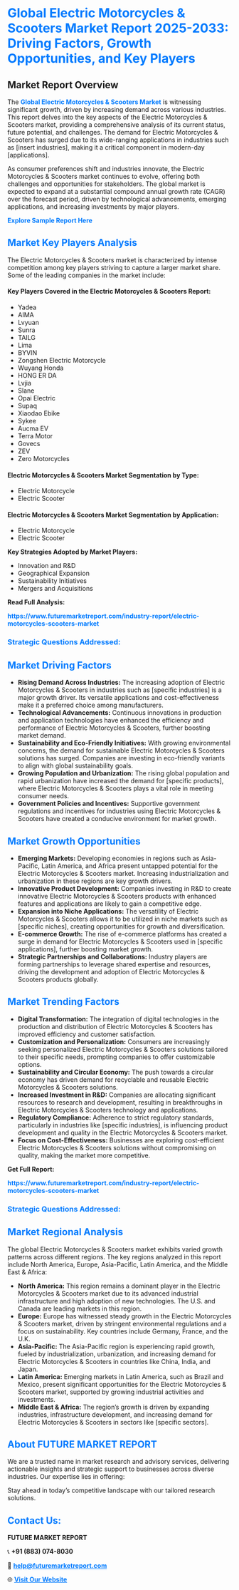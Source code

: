 <h1 style="color: #007BFF;">Global Electric Motorcycles & Scooters Market Report 2025-2033: Driving Factors, Growth Opportunities, and Key Players</h1>

<section id="overview">
<h2>Market Report Overview</h2>
<p>The <a href="https://www.futuremarketreport.com/industry-report/electric-motorcycles-scooters-market" style="color: #007BFF; text-decoration: none;"><strong>Global Electric Motorcycles & Scooters Market</strong></a> is witnessing significant growth, driven by increasing demand across various industries. This report delves into the key aspects of the Electric Motorcycles & Scooters market, providing a comprehensive analysis of its current status, future potential, and challenges. The demand for Electric Motorcycles & Scooters has surged due to its wide-ranging applications in industries such as [insert industries], making it a critical component in modern-day [applications].</p>
<p>As consumer preferences shift and industries innovate, the Electric Motorcycles & Scooters market continues to evolve, offering both challenges and opportunities for stakeholders. The global market is expected to expand at a substantial compound annual growth rate (CAGR) over the forecast period, driven by technological advancements, emerging applications, and increasing investments by major players.</p>
</section>

<section id="overview">
<p><a href="https://www.futuremarketreport.com/request-sample/reportId=27973" style="color: #007BFF; text-decoration: none;"><strong>Explore Sample Report Here</strong></a></p>
</section>

<section id="key-players">
<h2 style="color: #007BFF;">Market Key Players Analysis</h2>
<p>The Electric Motorcycles & Scooters market is characterized by intense competition among key players striving to capture a larger market share. Some of the leading companies in the market include:</p>
<h4>Key Players Covered in the Electric Motorcycles & Scooters Report:</h4>
<ul><li>Yadea</li><li>AIMA</li><li>Lvyuan</li><li>Sunra</li><li>TAILG</li><li>Lima</li><li>BYVIN</li><li>Zongshen Electric Motorcycle</li><li>Wuyang Honda</li><li>HONG ER DA</li><li>Lvjia</li><li>Slane</li><li>Opai Electric</li><li>Supaq</li><li>Xiaodao Ebike</li><li>Sykee</li><li>Aucma EV</li><li>Terra Motor</li><li>Govecs</li><li>ZEV</li><li>Zero Motorcycles</li></ul>
<h4>Electric Motorcycles & Scooters Market Segmentation by Type:</h4>
<ul><li>Electric Motorcycle</li><li>Electric Scooter</li></ul>

<h4>Electric Motorcycles & Scooters Market Segmentation by Application:</h4>
<ul><li>Electric Motorcycle</li><li>Electric Scooter</li></ul>
<p><strong>Key Strategies Adopted by Market Players:</strong></p>
<ul>
<li>Innovation and R&D</li>
<li>Geographical Expansion</li>
<li>Sustainability Initiatives</li>
<li>Mergers and Acquisitions</li>
</ul>
</section>

<section>
<p><strong>Read Full Analysis: </strong></p><a href="https://www.futuremarketreport.com/industry-report/electric-motorcycles-scooters-market" style="color: #007BFF; text-decoration: none;"><strong>https://www.futuremarketreport.com/industry-report/electric-motorcycles-scooters-market</strong></a>
<h3 style="color: #007BFF;">Strategic Questions Addressed:</h3>
</section>

<section id="driving-factors">
<h2 style="color: #007BFF;">Market Driving Factors</h2>
<ul>
<li><strong>Rising Demand Across Industries:</strong> The increasing adoption of Electric Motorcycles & Scooters in industries such as [specific industries] is a major growth driver. Its versatile applications and cost-effectiveness make it a preferred choice among manufacturers.</li>
<li><strong>Technological Advancements:</strong> Continuous innovations in production and application technologies have enhanced the efficiency and performance of Electric Motorcycles & Scooters, further boosting market demand.</li>
<li><strong>Sustainability and Eco-Friendly Initiatives:</strong> With growing environmental concerns, the demand for sustainable Electric Motorcycles & Scooters solutions has surged. Companies are investing in eco-friendly variants to align with global sustainability goals.</li>
<li><strong>Growing Population and Urbanization:</strong> The rising global population and rapid urbanization have increased the demand for [specific products], where Electric Motorcycles & Scooters plays a vital role in meeting consumer needs.</li>
<li><strong>Government Policies and Incentives:</strong> Supportive government regulations and incentives for industries using Electric Motorcycles & Scooters have created a conducive environment for market growth.</li>
</ul>
</section>

<section id="growth-opportunities">
<h2 style="color: #007BFF;">Market Growth Opportunities</h2>
<ul>
<li><strong>Emerging Markets:</strong> Developing economies in regions such as Asia-Pacific, Latin America, and Africa present untapped potential for the Electric Motorcycles & Scooters market. Increasing industrialization and urbanization in these regions are key growth drivers.</li>
<li><strong>Innovative Product Development:</strong> Companies investing in R&D to create innovative Electric Motorcycles & Scooters products with enhanced features and applications are likely to gain a competitive edge.</li>
<li><strong>Expansion into Niche Applications:</strong> The versatility of Electric Motorcycles & Scooters allows it to be utilized in niche markets such as [specific niches], creating opportunities for growth and diversification.</li>
<li><strong>E-commerce Growth:</strong> The rise of e-commerce platforms has created a surge in demand for Electric Motorcycles & Scooters used in [specific applications], further boosting market growth.</li>
<li><strong>Strategic Partnerships and Collaborations:</strong> Industry players are forming partnerships to leverage shared expertise and resources, driving the development and adoption of Electric Motorcycles & Scooters products globally.</li>
</ul>
</section>

<section id="trending-factors">
<h2 style="color: #007BFF;">Market Trending Factors</h2>
<ul>
<li><strong>Digital Transformation:</strong> The integration of digital technologies in the production and distribution of Electric Motorcycles & Scooters has improved efficiency and customer satisfaction.</li>
<li><strong>Customization and Personalization:</strong> Consumers are increasingly seeking personalized Electric Motorcycles & Scooters solutions tailored to their specific needs, prompting companies to offer customizable options.</li>
<li><strong>Sustainability and Circular Economy:</strong> The push towards a circular economy has driven demand for recyclable and reusable Electric Motorcycles & Scooters solutions.</li>
<li><strong>Increased Investment in R&D:</strong> Companies are allocating significant resources to research and development, resulting in breakthroughs in Electric Motorcycles & Scooters technology and applications.</li>
<li><strong>Regulatory Compliance:</strong> Adherence to strict regulatory standards, particularly in industries like [specific industries], is influencing product development and quality in the Electric Motorcycles & Scooters market.</li>
<li><strong>Focus on Cost-Effectiveness:</strong> Businesses are exploring cost-efficient Electric Motorcycles & Scooters solutions without compromising on quality, making the market more competitive.</li>
</ul>
</section>

<section>
<p><strong>Get Full Report: </strong></p><a href="https://www.futuremarketreport.com/industry-report/electric-motorcycles-scooters-market" style="color: #007BFF; text-decoration: none;"><strong>https://www.futuremarketreport.com/industry-report/electric-motorcycles-scooters-market</strong></a>
<h3 style="color: #007BFF;">Strategic Questions Addressed:</h3>
</section>


<section id="regional-analysis">
<h2 style="color: #007BFF;">Market Regional Analysis</h2>
<p>The global Electric Motorcycles & Scooters market exhibits varied growth patterns across different regions. The key regions analyzed in this report include North America, Europe, Asia-Pacific, Latin America, and the Middle East & Africa:</p>
<ul>
<li><strong>North America:</strong> This region remains a dominant player in the Electric Motorcycles & Scooters market due to its advanced industrial infrastructure and high adoption of new technologies. The U.S. and Canada are leading markets in this region.</li>
<li><strong>Europe:</strong> Europe has witnessed steady growth in the Electric Motorcycles & Scooters market, driven by stringent environmental regulations and a focus on sustainability. Key countries include Germany, France, and the U.K.</li>
<li><strong>Asia-Pacific:</strong> The Asia-Pacific region is experiencing rapid growth, fueled by industrialization, urbanization, and increasing demand for Electric Motorcycles & Scooters in countries like China, India, and Japan.</li>
<li><strong>Latin America:</strong> Emerging markets in Latin America, such as Brazil and Mexico, present significant opportunities for the Electric Motorcycles & Scooters market, supported by growing industrial activities and investments.</li>
<li><strong>Middle East & Africa:</strong> The region’s growth is driven by expanding industries, infrastructure development, and increasing demand for Electric Motorcycles & Scooters in sectors like [specific sectors].</li>
</ul>
</section>

<footer>
<h2 style="color: #007BFF;">About FUTURE MARKET REPORT</h2>
<p>We are a trusted name in market research and advisory services, delivering actionable insights and strategic support to businesses across diverse industries. Our expertise lies in offering:</p>

<p>Stay ahead in today’s competitive landscape with our tailored research solutions.</p>

<h2 style="color: #007BFF;">Contact Us:</h2>
<p><strong>FUTURE MARKET REPORT</strong></p>
<p>📞 <strong>+91 (883) 074-8030</strong></p>
<p>📧 <strong><a href="mailto:help@futuremarketreport.com" style="color: #007BFF;">help@futuremarketreport.com</a></strong></p>
<p>🌐 <strong><a href="https://www.futuremarketreport.com/" style="color: #007BFF;">Visit Our Website</a></strong></p>
</footer>